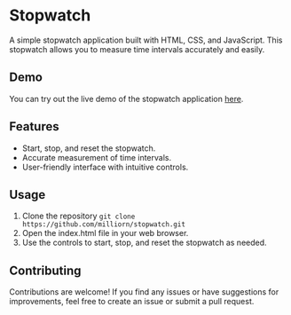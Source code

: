 # Stopwatch

A simple stopwatch application built with HTML, CSS, and JavaScript. This stopwatch allows you to measure time intervals accurately and easily.

## Demo

You can try out the live demo of the stopwatch application [here](https://milliorn.github.io/stopwatch/).

## Features

- Start, stop, and reset the stopwatch.
- Accurate measurement of time intervals.
- User-friendly interface with intuitive controls.

## Usage

1. Clone the repository `git clone https://github.com/milliorn/stopwatch.git`
2. Open the index.html file in your web browser.
3. Use the controls to start, stop, and reset the stopwatch as needed.

## Contributing

Contributions are welcome! If you find any issues or have suggestions for improvements, feel free to create an issue or submit a pull request.
